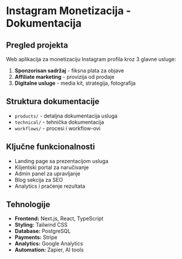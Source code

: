 # Instagram Monetizacija - Dokumentacija

## Pregled projekta

Web aplikacija za monetizaciju Instagram profila kroz 3 glavne usluge:

1. **Sponzorisan sadržaj** - fiksna plata za objave
2. **Affiliate marketing** - provizija od prodaje
3. **Digitalne usluge** - media kit, strategija, fotografija

## Struktura dokumentacije

- `products/` - detaljna dokumentacija usluga
- `technical/` - tehnička dokumentacija
- `workflows/` - procesi i workflow-ovi

## Ključne funkcionalnosti

- Landing page sa prezentacijom usluga
- Klijentski portal za naručivanje
- Admin panel za upravljanje
- Blog sekcija za SEO
- Analytics i praćenje rezultata

## Tehnologije

- **Frontend:** Next.js, React, TypeScript
- **Styling:** Tailwind CSS
- **Database:** PostgreSQL
- **Payments:** Stripe
- **Analytics:** Google Analytics
- **Automation:** Zapier, AI tools
